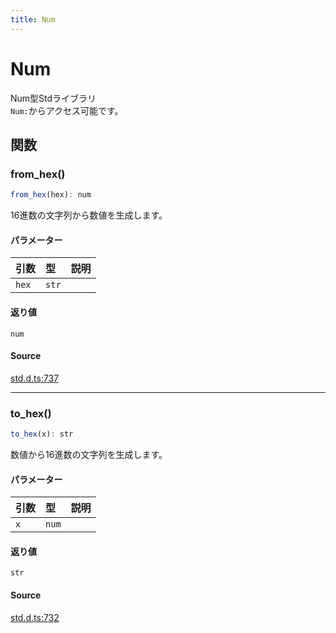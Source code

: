 ```yaml
---
title: Num
---
```


# Num

Num型Stdライブラリ\
`Num:`からアクセス可能です。

## 関数

### from\_hex()

```ts
from_hex(hex): num
```

16進数の文字列から数値を生成します。

#### パラメーター

| 引数 | 型 | 説明 |
| :------ | :------ | :------ |
| `hex` | `str` |  |

#### 返り値

`num`

#### Source

[std.d.ts:737](https://github.com/slofp/aitslib/blob/c68ee63df45b36b0270b35442b084a226b762eeb/src/std.d.ts#L737)

***

### to\_hex()

```ts
to_hex(x): str
```

数値から16進数の文字列を生成します。

#### パラメーター

| 引数 | 型 | 説明 |
| :------ | :------ | :------ |
| `x` | `num` |  |

#### 返り値

`str`

#### Source

[std.d.ts:732](https://github.com/slofp/aitslib/blob/c68ee63df45b36b0270b35442b084a226b762eeb/src/std.d.ts#L732)
